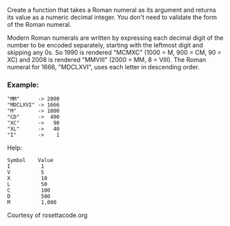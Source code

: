 Create a function that takes a Roman numeral as its argument and returns its value as a numeric decimal integer. You don't need to validate the form of the Roman numeral.

Modern Roman numerals are written by expressing each decimal digit of the number to be encoded separately, starting with the leftmost digit and skipping any 0s. So 1990 is rendered "MCMXC" (1000 = M, 900 = CM, 90 = XC) and 2008 is rendered "MMVIII" (2000 = MM, 8 = VIII). The Roman numeral for 1666, "MDCLXVI", uses each letter in descending order.

### Example:

    "MM"      -> 2000
    "MDCLXVI" -> 1666
    "M"       -> 1000
    "CD"      ->  400
    "XC"      ->   90
    "XL"      ->   40
    "I"       ->    1

Help:

    Symbol    Value
    I          1
    V          5
    X          10
    L          50
    C          100
    D          500
    M          1,000

Courtesy of rosettacode.org
